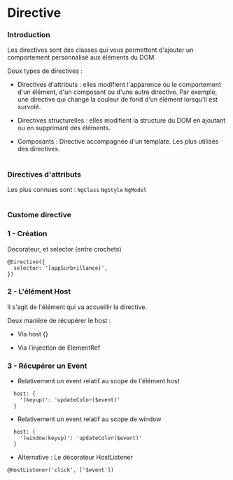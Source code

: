 # Directive

### Introduction

Les directives sont des classes qui vous permettent d'ajouter un comportement personnalisé aux éléments du DOM.

Deux types de directives :

- Directives d'attributs : elles modifient l'apparence ou le comportement d'un élément, d'un composant ou d'une autre directive. Par exemple, une directive qui change la couleur de fond d'un élément lorsqu'il est survolé.

- Directives structurelles : elles modifient la structure du DOM en ajoutant ou en supprimant des éléments.

- Composants : Directive accompagnée d'un template. Les plus utilisés des directives.

#
### Directives d'attributs

Les plus connues sont : `NgClass` `NgStyle` `NgModel`

#
### Custome directive

### 1 - Création

Decorateur, et selector (entre crochets)
```
@Directive({
  selector: '[appSurbrillance]',
})

```

### 2 - L'élément Host

Il s'agit de l'élément qui va accueillir la directive.

Deux manière de récupérer le host :

- Via host {}

- Via l'injection de ElementRef

### 3 - Récupérer un Event

- Relativement un event relatif au scope de l'élément host
```
  host: {
    '(keyup)': 'updateColor($event)'
  }
```


- Relativement un event relatif au scope de window
```
  host: {
    '(window:keyup)': 'updateColor($event)'
  }
```

- Alternative : Le décorateur HostListener

```
@HostListener('click', ['$event'])
```